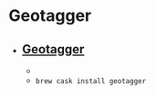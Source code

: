 # Geotagger
- [Geotagger](http://craig.stanton.net.nz/code/geotagger/)
  - 
  - 
  - `brew cask install geotagger`
